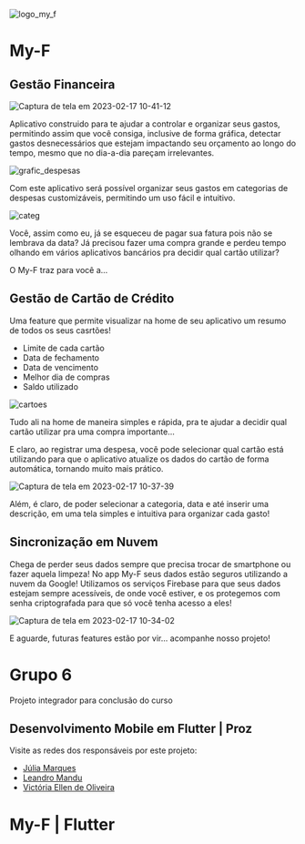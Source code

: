 ![logo_my_f](https://user-images.githubusercontent.com/25371759/219663242-2b5d5f06-45e1-40c9-8c79-26869cd43208.jpg)


# My-F

## Gestão Financeira

![Captura de tela em 2023-02-17 10-41-12](https://user-images.githubusercontent.com/25371759/219668449-200660bd-fa26-4af9-a98d-3ac2dee17560.png)


Aplicativo construido para te ajudar a controlar e organizar seus gastos, permitindo assim que você consiga, inclusive de forma gráfica, detectar gastos desnecessários que estejam impactando seu orçamento ao longo do tempo, mesmo que no dia-a-dia pareçam irrelevantes.

![grafic_despesas](https://user-images.githubusercontent.com/25371759/219669064-0a632f28-a281-40e9-84a7-fe02e419fbaf.png)



Com este aplicativo será possível organizar seus gastos em categorias de despesas customizáveis, permitindo um uso fácil e intuitivo.


![categ](https://user-images.githubusercontent.com/25371759/219669920-5ec73383-b1db-476d-95f7-059f85bf1df7.png)



Você, assim como eu, já se esqueceu de pagar sua fatura pois não se lembrava da data?
Já precisou fazer uma compra grande e perdeu tempo olhando em vários aplicativos bancários pra decidir qual cartão utilizar?

O My-F traz para você a...

## Gestão de Cartão de Crédito

Uma feature que permite visualizar na home de seu aplicativo um resumo de todos os seus casrtões!
- Limite de cada cartão
- Data de fechamento
- Data de vencimento
- Melhor dia de compras
- Saldo utilizado

![cartoes](https://user-images.githubusercontent.com/25371759/219670858-57b925ea-9764-4202-be71-07243b75c005.png)



Tudo ali na home de maneira simples e rápida, pra te ajudar a decidir qual cartão utilizar pra uma compra importante...

E claro, ao registrar uma despesa, você pode selecionar qual cartão está utilizando para que o aplicativo atualize os dados do cartão de forma automática, tornando muito mais prático. 

![Captura de tela em 2023-02-17 10-37-39](https://user-images.githubusercontent.com/25371759/219671543-ea314145-f54d-4ef4-a653-95d132f61cf0.png)

Além, é claro, de poder selecionar a categoria, data e até inserir uma descrição, em uma tela simples e intuitiva para organizar cada gasto!

## Sincronização em Nuvem

Chega de perder seus dados sempre que precisa trocar de smartphone ou fazer aquela limpeza!
No app My-F seus dados estão seguros utilizando a nuvem da Google!
Utilizamos os serviços Firebase para que seus dados estejam sempre acessíveis, de onde você estiver,
e os protegemos com senha criptografada para que só você tenha acesso a eles!

![Captura de tela em 2023-02-17 10-34-02](https://user-images.githubusercontent.com/25371759/219671874-3692a926-8027-4833-9a51-6ec7e4351ff2.png)

E aguarde, futuras features estão por vir... acompanhe nosso projeto!




# Grupo 6

Projeto integrador para conclusão do curso
##  Desenvolvimento Mobile em Flutter | Proz

Visite as redes dos responsáveis por este projeto:

- [Júlia Marques](https://www.linkedin.com/in/marques-julia/)
- [Leandro Mandu](https://www.linkedin.com/in/leandro-mandu/)
- [Victória Ellen de Oliveira](https://www.linkedin.com/in/victoriaellen/)

# My-F | Flutter
